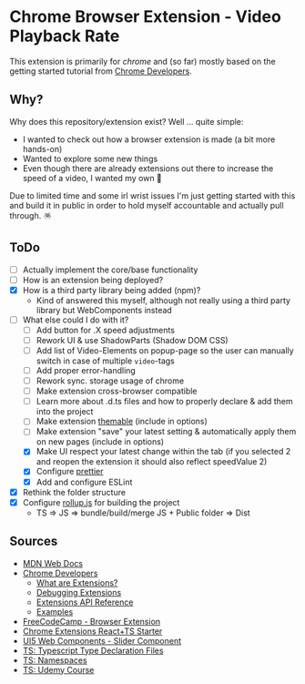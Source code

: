 # Chrome Browser Extension - Video Playback Rate

This extension is primarily for _chrome_ and (so far) mostly based on the getting started tutorial from [Chrome Developers](https://developer.chrome.com/docs/extensions/mv3/getstarted/).

## Why?

Why does this repository/extension exist? Well ... quite simple:

- I wanted to check out how a browser extension is made (a bit more hands-on)
- Wanted to explore some new things
- Even though there are already extensions out there to increase the speed of a video, I wanted my own 🤪

Due to limited time and some irl wrist issues I'm just getting started with this and build it in public in order to hold myself accountable and actually pull through. 🪅

## ToDo

- [ ] Actually implement the core/base functionality
- [ ] How is an extension being deployed?
- [x] How is a third party library being added (npm)?
  - Kind of answered this myself, although not really using a third party library but WebComponents instead
- [ ] What else could I do with it?
  - [ ] Add button for .X speed adjustments
  - [ ] Rework UI & use ShadowParts (Shadow DOM CSS)
  - [ ] Add list of Video-Elements on popup-page so the user can manually switch in case of multiple `video`-tags
  - [ ] Add proper error-handling
  - [ ] Rework sync. storage usage of chrome
  - [ ] Make extension cross-browser compatible
  - [ ] Learn more about .d.ts files and how to properly declare & add them into the project
  - [ ] Make extension [themable](https://sap.github.io/ui5-webcomponents/playground/advanced/configuration/#theme) (include in options)
  - [ ] Make extension "save" your latest setting & automatically apply them on new pages (include in options)
  - [x] Make UI respect your latest change within the tab (if you selected 2 and reopen the extension it should also reflect speedValue 2)
  - [x] Configure [prettier](https://prettier.io/docs/en/install.html)
  - [x] Add and configure ESLint
- [x] Rethink the folder structure
- [x] Configure [rollup.js](https://rollupjs.org/guide/en/) for building the project
  - TS => JS => bundle/build/merge JS + Public folder => Dist

## Sources

- [MDN Web Docs](https://developer.mozilla.org/en-US/docs/Mozilla/Add-ons/WebExtensions/Build_a_cross_browser_extension)
- [Chrome Developers](https://developer.chrome.com/docs/extensions/mv3/getstarted/)
  - [What are Extensions?](https://developer.chrome.com/docs/extensions/mv3/overview/)
  - [Debugging Extensions](https://developer.chrome.com/docs/extensions/mv3/tut_debugging/)
  - [Extensions API Reference](https://developer.chrome.com/docs/extensions/reference/)
  - [Examples](https://github.com/GoogleChrome/chrome-extensions-samples)
- [FreeCodeCamp - Browser Extension](https://www.freecodecamp.org/news/write-your-own-browser-extensions/)
- [Chrome Extensions React+TS Starter](https://github.com/chibat/chrome-extension-typescript-starter)
- [UI5 Web Components - Slider Component](https://sap.github.io/ui5-webcomponents/playground/components/Slider/)
- [TS: Typescript Type Declaration Files](https://medium.com/jspoint/typescript-type-declaration-files-4b29077c43)
- [TS: Namespaces](https://medium.com/jspoint/typescript-namespaces-f43cd002c08c)
- [TS: Udemy Course](https://www.udemy.com/course/understanding-typescript)
